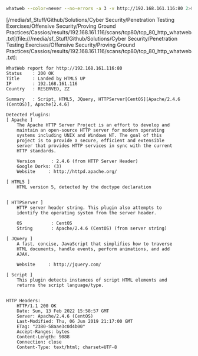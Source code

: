 ```bash
whatweb --color=never --no-errors -a 3 -v http://192.168.161.116:80 2>&1
```

[/media/sf_Stuff/Github/Solutions/Cyber Security/Penetration Testing Exercises/Offensive Security/Proving Ground Practices/Cassios/results/192.168.161.116/scans/tcp80/tcp_80_http_whatweb.txt](file:///media/sf_Stuff/Github/Solutions/Cyber Security/Penetration Testing Exercises/Offensive Security/Proving Ground Practices/Cassios/results/192.168.161.116/scans/tcp80/tcp_80_http_whatweb.txt):

```
WhatWeb report for http://192.168.161.116:80
Status    : 200 OK
Title     : Landed by HTML5 UP
IP        : 192.168.161.116
Country   : RESERVED, ZZ

Summary   : Script, HTML5, JQuery, HTTPServer[CentOS][Apache/2.4.6 (CentOS)], Apache[2.4.6]

Detected Plugins:
[ Apache ]
	The Apache HTTP Server Project is an effort to develop and
	maintain an open-source HTTP server for modern operating
	systems including UNIX and Windows NT. The goal of this
	project is to provide a secure, efficient and extensible
	server that provides HTTP services in sync with the current
	HTTP standards.

	Version      : 2.4.6 (from HTTP Server Header)
	Google Dorks: (3)
	Website     : http://httpd.apache.org/

[ HTML5 ]
	HTML version 5, detected by the doctype declaration


[ HTTPServer ]
	HTTP server header string. This plugin also attempts to
	identify the operating system from the server header.

	OS           : CentOS
	String       : Apache/2.4.6 (CentOS) (from server string)

[ JQuery ]
	A fast, concise, JavaScript that simplifies how to traverse
	HTML documents, handle events, perform animations, and add
	AJAX.

	Website     : http://jquery.com/

[ Script ]
	This plugin detects instances of script HTML elements and
	returns the script language/type.


HTTP Headers:
	HTTP/1.1 200 OK
	Date: Sun, 13 Feb 2022 15:58:57 GMT
	Server: Apache/2.4.6 (CentOS)
	Last-Modified: Thu, 06 Jun 2019 21:17:00 GMT
	ETag: "2380-58aae3c0d4b00"
	Accept-Ranges: bytes
	Content-Length: 9088
	Connection: close
	Content-Type: text/html; charset=UTF-8



```
